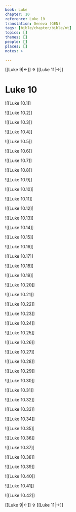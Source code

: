 ```yaml
---
book: Luke
chapter: 10
reference: Luke 10
translation: Geneva (GEN)
tags: [bible/chapter/bible/nt]
topics: []
themes: []
people: []
places: []
notes: >
  
---
```


[[Luke 9|<-]] ✞ [[Luke 11|->]]

# Luke 10

![[Luke 10.1]]

![[Luke 10.2]]

![[Luke 10.3]]

![[Luke 10.4]]

![[Luke 10.5]]

![[Luke 10.6]]

![[Luke 10.7]]

![[Luke 10.8]]

![[Luke 10.9]]

![[Luke 10.10]]

![[Luke 10.11]]

![[Luke 10.12]]

![[Luke 10.13]]

![[Luke 10.14]]

![[Luke 10.15]]

![[Luke 10.16]]

![[Luke 10.17]]

![[Luke 10.18]]

![[Luke 10.19]]

![[Luke 10.20]]

![[Luke 10.21]]

![[Luke 10.22]]

![[Luke 10.23]]

![[Luke 10.24]]

![[Luke 10.25]]

![[Luke 10.26]]

![[Luke 10.27]]

![[Luke 10.28]]

![[Luke 10.29]]

![[Luke 10.30]]

![[Luke 10.31]]

![[Luke 10.32]]

![[Luke 10.33]]

![[Luke 10.34]]

![[Luke 10.35]]

![[Luke 10.36]]

![[Luke 10.37]]

![[Luke 10.38]]

![[Luke 10.39]]

![[Luke 10.40]]

![[Luke 10.41]]

![[Luke 10.42]]

[[Luke 9|<-]] ✞ [[Luke 11|->]]
